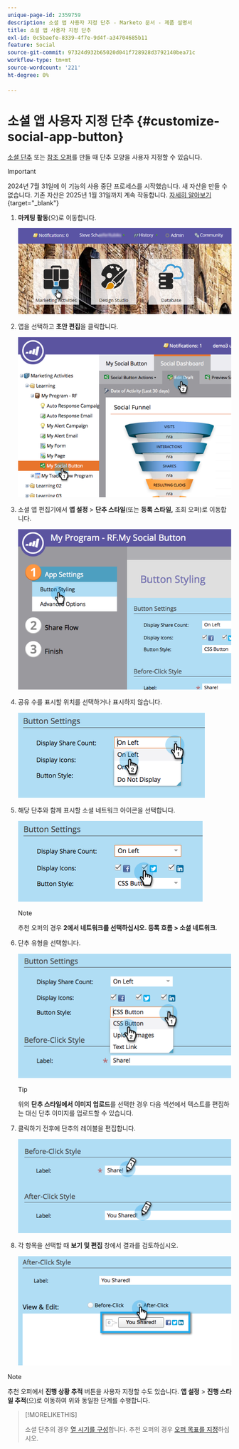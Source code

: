 ```yaml
---
unique-page-id: 2359759
description: 소셜 앱 사용자 지정 단추 - Marketo 문서 - 제품 설명서
title: 소셜 앱 사용자 지정 단추
exl-id: 0c5baefe-8339-4f7e-9d4f-a34704685b11
feature: Social
source-git-commit: 97324d932b65020d041f728928d3792140bea71c
workflow-type: tm+mt
source-wordcount: '221'
ht-degree: 0%

---
```


# 소셜 앱 사용자 지정 단추 {#customize-social-app-button}

[소셜 단추](/help/marketo/product-docs/demand-generation/landing-pages/free-form-landing-pages/add-a-social-button-to-a-free-form-landing-page.md) 또는 [참조 오퍼](/help/marketo/product-docs/demand-generation/social/referral-offers/create-a-referral-offer.md)를 만들 때 단추 모양을 사용자 지정할 수 있습니다.

>[!IMPORTANT]
>
>2024년 7월 31일에 이 기능의 사용 중단 프로세스를 시작했습니다. 새 자산을 만들 수 없습니다. 기존 자산은 2025년 1월 31일까지 계속 작동합니다. [자세히 알아보기](https://nation.marketo.com/t5/employee-blogs/marketo-engage-social-features-deprecation/ba-p/351977){target="_blank"}

1. **마케팅 활동**(으)로 이동합니다.

   ![](assets/login-marketing-activities.png)

1. 앱을 선택하고 **초안 편집**&#x200B;을 클릭합니다.

   ![](assets/image2014-9-23-17-3a3-3a34.png)

1. 소셜 앱 편집기에서 **앱 설정** > **단추 스타일**(또는 **등록 스타일,** 조회 오퍼)로 이동합니다.

   ![](assets/image2014-9-23-17-3a3-3a57.png)

1. 공유 수를 표시할 위치를 선택하거나 표시하지 않습니다.

   ![](assets/image2014-9-23-17-3a4-3a10.png)

1. 해당 단추와 함께 표시할 소셜 네트워크 아이콘을 선택합니다.

   ![](assets/image2014-9-23-17-3a4-3a22.png)

   >[!NOTE]
   >
   >추천 오퍼의 경우 **2에서 네트워크를 선택하십시오. 등록 흐름 > 소셜 네트워크**.

1. 단추 유형을 선택합니다.

   ![](assets/image2014-9-23-17-3a4-3a50.png)

   >[!TIP]
   >
   >위의 **단추 스타일에서 이미지 업로드**&#x200B;를 선택한 경우 다음 섹션에서 텍스트를 편집하는 대신 단추 이미지를 업로드할 수 있습니다.

1. 클릭하기 전후에 단추의 레이블을 편집합니다.

   ![](assets/image2014-9-23-17-3a5-3a30.png)

1. 각 항목을 선택할 때 **보기 및 편집** 창에서 결과를 검토하십시오.

   ![](assets/image2014-9-23-17-3a5-3a42.png)

>[!NOTE]
>
>추천 오퍼에서 **진행 상황 추적** 버튼을 사용자 지정할 수도 있습니다. **앱 설정** > **진행 스타일 추적**(으)로 이동하여 위와 동일한 단계를 수행합니다.

>[!MORELIKETHIS]
>
>소셜 단추의 경우 [열 시기를 구성](/help/marketo/product-docs/demand-generation/social/configuring-social-actions/configure-when-social-button-opens.md)합니다. 추천 오퍼의 경우 [오퍼 목표를 지정](/help/marketo/product-docs/demand-generation/social/referral-offers/specify-goal-for-referral-offer.md)하십시오.
